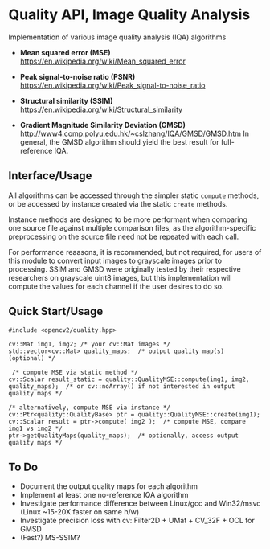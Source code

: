 Quality API, Image Quality Analysis
=======================================

Implementation of various image quality analysis (IQA) algorithms

- **Mean squared error (MSE)**
  https://en.wikipedia.org/wiki/Mean_squared_error

- **Peak signal-to-noise ratio (PSNR)**
  https://en.wikipedia.org/wiki/Peak_signal-to-noise_ratio

- **Structural similarity (SSIM)**
  https://en.wikipedia.org/wiki/Structural_similarity

- **Gradient Magnitude Similarity Deviation (GMSD)**
  http://www4.comp.polyu.edu.hk/~cslzhang/IQA/GMSD/GMSD.htm
  In general, the GMSD algorithm should yield the best result for full-reference IQA.


Interface/Usage
-----------------------------------------
All algorithms can be accessed through the simpler static `compute` methods,
or be accessed by instance created via the static `create` methods.

Instance methods are designed to be more performant when comparing one source
file against multiple comparison files, as the algorithm-specific preprocessing on the
source file need not be repeated with each call.

For performance reaasons, it is recommended, but not required, for users of this module
to convert input images to grayscale images prior to processing.
SSIM and GMSD were originally tested by their respective researchers on grayscale uint8 images,
but this implementation will compute the values for each channel if the user desires to do so.


Quick Start/Usage
-----------------------------------------

    #include <opencv2/quality.hpp>

    cv::Mat img1, img2; /* your cv::Mat images */
    std::vector<cv::Mat> quality_maps;  /* output quality map(s) (optional) */

     /* compute MSE via static method */
    cv::Scalar result_static = quality::QualityMSE::compute(img1, img2, quality_maps);  /* or cv::noArray() if not interested in output quality maps */

    /* alternatively, compute MSE via instance */
    cv::Ptr<quality::QualityBase> ptr = quality::QualityMSE::create(img1);
    cv::Scalar result = ptr->compute( img2 );  /* compute MSE, compare img1 vs img2 */
    ptr->getQualityMaps(quality_maps);  /* optionally, access output quality maps */


To Do
-----------------------------------------
- Document the output quality maps for each algorithm
- Implement at least one no-reference IQA algorithm
- Investigate performance difference between Linux/gcc and Win32/msvc (Linux ~15-20X faster on same h/w)
- Investigate precision loss with cv::Filter2D + UMat + CV_32F + OCL for GMSD
- (Fast?) MS-SSIM?
